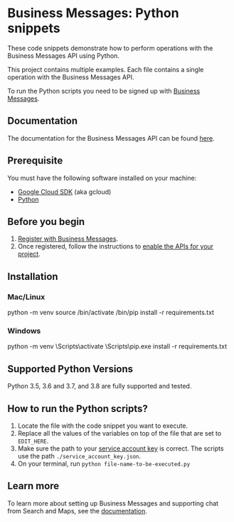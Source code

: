 # Business Messages: Python snippets

These code snippets demonstrate how to perform operations with the Business Messages API using Python.

This project contains multiple examples. Each file contains a single operation with the Business Messages API.

To run the Python scripts you need to be signed up with [Business Messages](https://developers.google.com/business-communications/business-messages/guides/set-up/register).

## Documentation

The documentation for the Business Messages API can be found [here](https://developers.google.com/business-communications/business-messages/reference/rest).

## Prerequisite

You must have the following software installed on your machine:

- [Google Cloud SDK](https://cloud.google.com/sdk/) (aka gcloud)
- [Python](https://www.python.org/downloads/)

## Before you begin

1.  [Register with Business Messages](https://developers.google.com/business-communications/business-messages/guides/set-up/register).
1.  Once registered, follow the instructions to [enable the APIs for your project](https://developers.google.com/business-communications/business-messages/guides/set-up/register#enable-api).

## Installation

### Mac/Linux

python -m venv <your-env>
source <your-env>/bin/activate
<your-env>/bin/pip install -r requirements.txt

### Windows

python -m venv <your-env>
<your-env>\Scripts\activate
<your-env>\Scripts\pip.exe install -r requirements.txt

## Supported Python Versions

Python 3.5, 3.6 and 3.7, and 3.8 are fully supported and tested.

## How to run the Python scripts?

1. Locate the file with the code snippet you want to execute.
1. Replace all the values of the variables on top of the file that are set to `EDIT_HERE`.
1. Make sure the path to your [service account key](https://developers.google.com/business-communications/business-messages/guides/quickstarts/prerequisite-setup?hl=en#create_a_service_account) is correct. The scripts use the path `./service_account_key.json`.
1. On your terminal, run `python file-name-to-be-executed.py`

## Learn more

To learn more about setting up Business Messages and supporting
chat from Search and Maps, see the [documentation](https://developers.google.com/business-communications/business-messages/guides).
